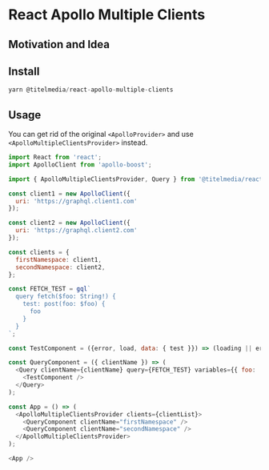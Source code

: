 # React Apollo Multiple Clients

## Motivation and Idea


## Install

```js
yarn @titelmedia/react-apollo-multiple-clients
```

## Usage
You can get rid of the original `<ApolloProvider>` and use `<ApolloMultipleClientsProvider>` instead.

```js
import React from 'react';
import ApolloClient from 'apollo-boost';

import { ApolloMultipleClientsProvider, Query } from '@titelmedia/react-apollo-multiple-clients';

const client1 = new ApolloClient({
  uri: 'https://graphql.client1.com'
});

const client2 = new ApolloClient({
  uri: 'https://graphql.client2.com'
});

const clients = {
  firstNamespace: client1,
  secondNamespace: client2,
};

const FETCH_TEST = gql`
  query fetch($foo: String!) {
    test: post(foo: $foo) {
      foo
    }
  }
`;

const TestComponent = ({error, load, data: { test }}) => (loading || error) ? null : test;

const QueryComponent = ({ clientName }) => (
  <Query clientName={clientName} query={FETCH_TEST} variables={{ foo: 'bar' }}>
    <TestComponent />
  </Query>
);

const App = () => (
  <ApolloMultipleClientsProvider clients={clientList}>
    <QueryComponent clientName="firstNamespace" />
    <QueryComponent clientName="secondNamespace" />
  </ApolloMultipleClientsProvider>
);

<App />
```